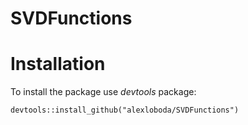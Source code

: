 # SVDFunctions

Installation
==============

To install the package use *devtools* package:

    devtools::install_github("alexloboda/SVDFunctions")
